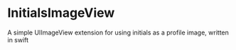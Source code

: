 # InitialsImageView
A simple UIImageView extension for using initials as a profile image, written in swift
